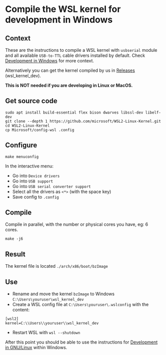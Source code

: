 # Compile the WSL kernel for development in Windows

## Context
These are the instructions to compile a WSL kernel with `usbserial` module and all available `USB-to-TTL` cable drivers installed by default. Check [Development in Windows](https://inputlabs.io/devices/alpakka/manual/dev_windows) for more context.

Alternatively you can get the kernel compiled by us in [Releases](https://github.com/inputlabs/alpakka_firmware/releases) (wsl_kernel_dev).

**This is NOT needed if you are developing in Linux or MacOS.**

## Get source code
```
sudo apt install build-essential flex bison dwarves libssl-dev libelf-dev
git clone --depth 1 https://github.com/microsoft/WSL2-Linux-Kernel.git
cd WSL2-Linux-Kernel
cp Microsoft/config-wsl .config
```

## Configure
```
make menuconfig
```
In the interactive menu:
- Go into `Device drivers`
- Go into `USB support`
- Go into `USB serial converter support`
- Select all the drivers as `<*>` (with the space key)
- Save config to `.config`

## Compile
Compile in parallel, with the number or physical cores you have, eg: 6 cores.
```
make -j6
```

## Result
The kernel file is located `./arch/x86/boot/bzImage`

## Use
- Rename and move the kernel `bzImage` to Windows `C:\Users\youruser\wsl_kernel_dev`
- Create a WSL config file at `C:\Users\youruser\.wslconfig` with the content:

```
[wsl2]
kernel=C:\\Users\\youruser\\wsl_kernel_dev
```

- Restart WSL with `wsl --shutdown`

After this point you should be able to use the instructions for [Development in GNU/Linux](https://inputlabs.io/devices/alpakka/manual/dev_unix) within Windows.


